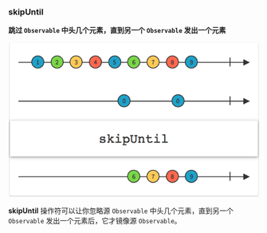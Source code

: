 ### skipUntil

**跳过 `Observable` 中头几个元素，直到另一个 `Observable` 发出一个元素**

![](/assets/Operator/Operators/skipUntil.png)

**skipUntil** 操作符可以让你忽略源 `Observable` 中头几个元素，直到另一个 `Observable` 发出一个元素后，它才镜像源 `Observable`。
